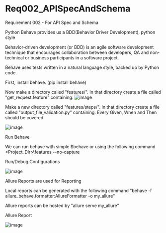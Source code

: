# Req002_APISpecAndSchema
Requirement 002 - For API Spec and Schema

Python Behave provides us a BDD(Behavior Driver Development), python style

Behavior-driven development (or BDD) is an agile software development technique that encourages collaboration between developers, QA and non-technical or business participants in a software project.

Behave uses tests written in a natural language style, backed up by Python code.

First, install behave. (pip install behave)

Now make a directory called "features/". In that directory create a file called "get_request.feature" containing:
![image](https://user-images.githubusercontent.com/10363367/231385595-c76ae599-59ce-4417-880e-6294455f6466.png)

Make a new directory called "features/steps/". In that directory create a file called "output_file_validation.py" containing: Every Given, When and Then should be covered

![image](https://user-images.githubusercontent.com/10363367/231386155-f21e4f8e-91c5-4574-a3ea-389a61ddf582.png)

Run Behave

We can run behave with simple $behave or using the following command <Project_Dir>\features --no-capture

Run/Debug Configurations

![image](https://user-images.githubusercontent.com/10363367/231386327-99f8579d-3dc9-4363-9eb9-32cbac8e6184.png)


Allure Reports are used for Reporting

Local reports can be generated with the following command "behave -f allure_behave.formatter:AllureFormatter -o my_allure"

Allure reports can be hosted by "allure serve my_allure"

Allure Report

![image](https://user-images.githubusercontent.com/10363367/231386485-e59c317c-1b6b-4d33-a1be-b3b089462f68.png)

